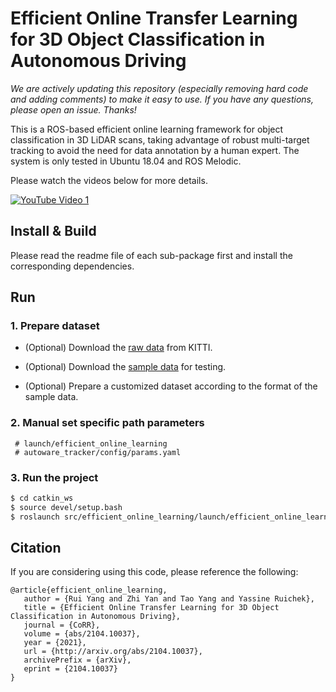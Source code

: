 # Efficient Online Transfer Learning for 3D Object Classification in Autonomous Driving #

*We are actively updating this repository (especially removing hard code and adding comments) to make it easy to use. If you have any questions, please open an issue. Thanks!*

This is a ROS-based efficient online learning framework for object classification in 3D LiDAR scans, taking advantage of robust multi-target tracking to avoid the need for data annotation by a human expert.
The system is only tested in Ubuntu 18.04 and ROS Melodic.

Please watch the videos below for more details.

[![YouTube Video 1](https://img.youtube.com/vi/wl5ehOFV5Ac/0.jpg)](https://www.youtube.com/watch?v=wl5ehOFV5Ac)

## Install & Build
Please read the readme file of each sub-package first and install the corresponding dependencies.

## Run
### 1. Prepare dataset
* (Optional) Download the [raw data](http://www.cvlibs.net/datasets/kitti/raw_data.php)  from KITTI.

* (Optional) Download the [sample data](https://github.com/epan-utbm/efficient_online_learning/releases/download/sample_data/2011_09_26_drive_0005_sync.tar) for testing.

* (Optional) Prepare a customized dataset according to the format of the sample data.

### 2. Manual set specific path parameters
     # launch/efficient_online_learning
     # autoware_tracker/config/params.yaml

### 3. Run the project
```bash
$ cd catkin_ws
$ source devel/setup.bash
$ roslaunch src/efficient_online_learning/launch/efficient_online_learning.launch
```

## Citation

If you are considering using this code, please reference the following:

```
@article{efficient_online_learning,
   author = {Rui Yang and Zhi Yan and Tao Yang and Yassine Ruichek},
   title = {Efficient Online Transfer Learning for 3D Object Classification in Autonomous Driving},
   journal = {CoRR},
   volume = {abs/2104.10037},
   year = {2021},
   url = {http://arxiv.org/abs/2104.10037},
   archivePrefix = {arXiv},
   eprint = {2104.10037}
}
```
